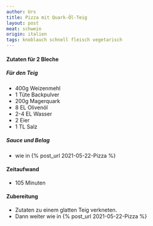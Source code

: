 ```yaml
---
author: Urs
title: Pizza mit Quark-Öl-Teig
layout: post
meat: schwein
origin: italien
tags: knoblauch schnell fleisch vegetarisch
---
```

#### Zutaten für 2 Bleche
##### Für den Teig
 * 400g Weizenmehl
 * 1 Tüte Backpulver
 * 200g Magerquark
 * 8 EL Olivenöl
 * 2-4 EL Wasser
 * 2 Eier
 * 1 TL Salz

##### Sauce und Belag
 * wie in {% post_url 2021-05-22-Pizza %}

#### Zeitaufwand
 * 105 Minuten

#### Zubereitung
 * Zutaten zu einem glatten Teig verkneten.
 * Dann weiter wie in {% post_url 2021-05-22-Pizza %}
